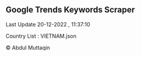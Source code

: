 

## Google Trends Keywords Scraper 
 
Last Update 20-12-2022 , 11:37:10

Country List :
VIETNAM.json



© Abdul Muttaqin 
